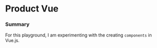 # Product Vue

### Summary
For this playground, I am experimenting with the creating `components` in Vue.js.